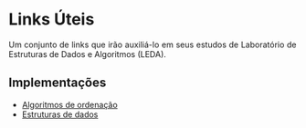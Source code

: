 # Links Úteis #

<p align="justify">Um conjunto de links que irão auxiliá-lo em seus estudos de Laboratório de Estruturas de Dados e 
Algoritmos (LEDA).</p>

## Implementações ##

  - [Algoritmos de ordenação](https://github.com/SpinnelSun/MySortingAlgorithms)
  - [Estruturas de dados](https://github.com/SpinnelSun/MyDataStructures)
